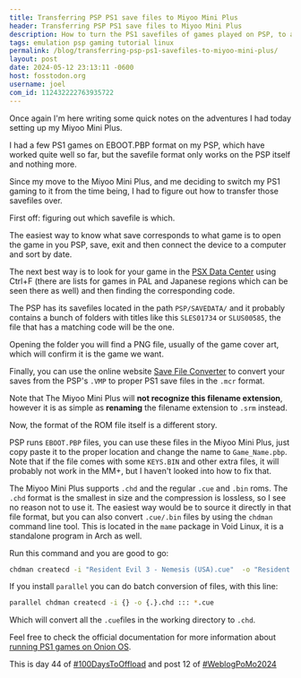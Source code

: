 ```yaml
---
title: Transferring PSP PS1 save files to Miyoo Mini Plus
header: Transferring PSP PS1 save files to Miyoo Mini Plus
description: How to turn the PS1 savefiles of games played on PSP, to a regular savefile usable in PS1 emulators and retro emulation devices like the Miyoo Mini Plus
tags: emulation psp gaming tutorial linux
permalink: /blog/transferring-psp-ps1-savefiles-to-miyoo-mini-plus/
layout: post
date: 2024-05-12 23:13:11 -0600
host: fosstodon.org
username: joel
com_id: 112432222763935722
---
```


Once again I'm here writing some quick notes on the adventures I had today setting up my Miyoo Mini Plus.

I had a few PS1 games on EBOOT.PBP format on my PSP, which have worked quite well so far, but the savefile format only works on the PSP itself and nothing more.

Since my move to the Miyoo Mini Plus, and me deciding to switch my PS1 gaming to it from the time being, I had to figure out how to transfer those savefiles over.

First off: figuring out which savefile is which.


The easiest way to know what save corresponds to what game is to open the game in you PSP, save, exit and then connect the device to a computer and sort by date.

The next best way is to look for your game in the [PSX Data Center](https://psxdatacenter.com/ntsc-u_list.html) using Ctrl+F (there are lists for games in PAL and Japanese regions which can be seen there as well) and then finding the corresponding code.

The PSP has its savefiles located in the path `PSP/SAVEDATA/` and it probably contains a bunch of folders with titles like this `SLES01734` or `SLUS00585`, the file that has a matching code will be the one.

Opening the folder you will find a PNG file, usually of the game cover art, which will confirm it is the game we want.

Finally, you can use the online website [Save File Converter](https://savefileconverter.com/#/ps1/psp) to convert your saves from the PSP's `.VMP` to proper PS1 save files in the `.mcr` format.

Note that The Miyoo Mini Plus will **not recognize this filename extension**, however it is as simple as **renaming** the filename extension to `.srm` instead.

Now, the format of the ROM file itself is a different story.

PSP runs `EBOOT.PBP` files, you can use these files in the Miyoo Mini Plus, just copy paste it to the proper location and change the name to `Game_Name.pbp`. Note that if the file comes with some `KEYS.BIN` and other extra files, it will probably not work in the MM+, but I haven't looked into how to fix that.

The Miyoo Mini Plus supports `.chd` and the regular `.cue` and `.bin` roms. The `.chd` format is the smallest in size and the compression is lossless, so I see no reason not to use it. The easiest way would be to source it directly in that file format, but you can also convert `.cue/.bin` files by using the `chdman` command line tool. This is located in the `mame` package in Void Linux, it is a standalone program in Arch as well.

Run this command and you are good to go:

```bash
chdman createcd -i "Resident Evil 3 - Nemesis (USA).cue"  -o "Resident Evil 3 - Nemesis (USA).chd"
```

If you install `parallel` you can do batch conversion of files, with this line:

```bash
parallel chdman createcd -i {} -o {.}.chd ::: *.cue
```

Which will convert all the `.cue`files in the working directory to `.chd`.

Feel free to check the official documentation for more information about [running PS1 games on Onion OS](https://onionui.github.io/docs/emulators/psx).



This is day 44 of [#100DaysToOffload](daystooffload.com/) and post 12 of [#WeblogPoMo2024](https://weblog.anniegreens.lol/weblog-posting-month-2024)

